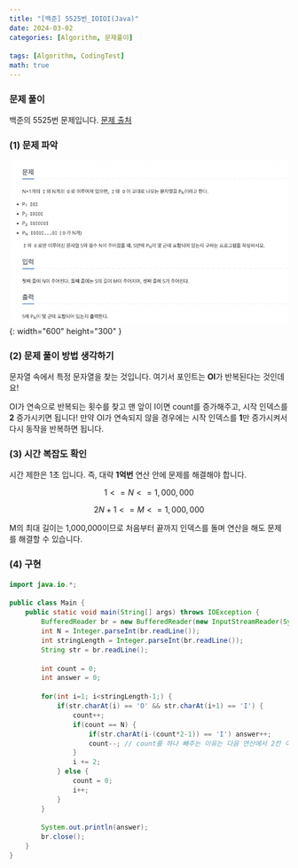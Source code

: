 ```yaml
---
title: "[백준] 5525번_IOIOI(Java)"
date: 2024-03-02
categories: [Algorithm, 문제풀이]

tags: [Algorithm, CodingTest]
math: true
---
```


### 문제 풀이
백준의 5525번 문제입니다.
[문제 출처](https://www.acmicpc.net/problem/5525)

### (1) 문제 파악

![1](/assets/img/posts/2024-03-02/q1.png){: width="600" height="300" }

### (2) 문제 풀이 방법 생각하기
문자열 속에서 특정 문자열을 찾는 것입니다.
여기서 포인트는 **OI**가 반복된다는 것인데요!

OI가 연속으로 반복되는 횟수를 찾고 맨 앞이 I이면 count를 증가해주고, 시작 인덱스를 **2** 증가시키면 됩니다!
만약 OI가 연속되지 않을 경우에는 시작 인덱스를 **1**만 증가시켜서 다시 동작을 반복하면 됩니다.

### (3) 시간 복잡도 확인
시간 제한은 1초 입니다. 즉, 대략 **1억번** 연산 안에 문제를 해결해야 합니다. 

$$ 1 <= N <= 1,000,000 $$

$$ 2N+1 <= M <= 1,000,000 $$

M의 최대 길이는 1,000,000이므로 처음부터 끝까지 인덱스를 돌며 연산을 해도 문제를 해결할 수 있습니다. 

### (4) 구현

```java
import java.io.*;

public class Main {
    public static void main(String[] args) throws IOException {
        BufferedReader br = new BufferedReader(new InputStreamReader(System.in));
        int N = Integer.parseInt(br.readLine());
        int stringLength = Integer.parseInt(br.readLine());
        String str = br.readLine();

        int count = 0;
        int answer = 0;

        for(int i=1; i<stringLength-1;) {
            if(str.charAt(i) == 'O' && str.charAt(i+1) == 'I') {
                count++;
                if(count == N) {
                    if(str.charAt(i-(count*2-1)) == 'I') answer++;
                    count--; // count를 하나 빼주는 이유는 다음 연산에서 2칸 이동 후 OI를 찾기 때문입니다.
                }
                i += 2;
            } else {
                count = 0;
                i++;
            }
        }

        System.out.println(answer);
        br.close();
    }
}
```
